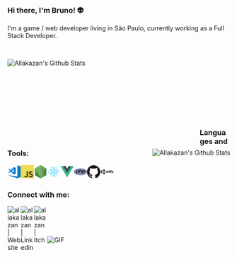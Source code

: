 ### Hi there, I'm Bruno! :alien:

I'm a game / web developer living in São Paulo, currently working as a Full Stack Developer.

<br />

<img align="left" width="435px" height="203px" alt="Allakazan's Github Stats" src="https://github-readme-stats.vercel.app/api?username=Allakazan&show_icons=true&count_private=true&theme=tokyonight&hide=contribs" /><br />

<img align="right" alt="Allakazan's Github Stats" src="https://github-readme-stats.vercel.app/api/top-langs/?username=Allakazan&layout=compact&show_icons=true&count_private=true&theme=tokyonight" />

<br />
<br />
<br />
<br />
<br />
<br />

### Languages and Tools:

<img align="left" alt="Visual Studio Code" width="30px" src="https://raw.githubusercontent.com/github/explore/80688e429a7d4ef2fca1e82350fe8e3517d3494d/topics/visual-studio-code/visual-studio-code.png" />

<img align="left" alt="JavaScript" width="30px" src="https://raw.githubusercontent.com/github/explore/80688e429a7d4ef2fca1e82350fe8e3517d3494d/topics/javascript/javascript.png" />

<img align="left" alt="Nodejs" width="30px" src="https://raw.githubusercontent.com/github/explore/80688e429a7d4ef2fca1e82350fe8e3517d3494d/topics/nodejs/nodejs.png" />

<img align="left" alt="React" width="30px" src="https://raw.githubusercontent.com/github/explore/80688e429a7d4ef2fca1e82350fe8e3517d3494d/topics/react/react.png" />

<img align="left" alt="Vue" width="30px" src="https://raw.githubusercontent.com/github/explore/78df643247d429f6cc873026c0622819ad797942/topics/vue/vue.png" />

<img align="left" alt="Nodejs" width="30px" src="https://raw.githubusercontent.com/github/explore/80688e429a7d4ef2fca1e82350fe8e3517d3494d/topics/php/php.png" />

<img align="left" alt="GitHub" width="30px" src="https://raw.githubusercontent.com/github/explore/78df643247d429f6cc873026c0622819ad797942/topics/github/github.png" />

<img align="left" alt="Unity" width="30px" src="https://raw.githubusercontent.com/github/explore/80688e429a7d4ef2fca1e82350fe8e3517d3494d/topics/unity/unity.png" />


<br />
<br />

### Connect with me:

[<img align="left" alt="allakazan | Website" width="30px" src="https://firebasestorage.googleapis.com/v0/b/github-profile-61d38.appspot.com/o/site.svg?alt=media&token=13c9b55f-75a3-49a3-80e6-f51050cd23fe"/>][website]

[<img align="left" alt="allakazan | Linkedin" width="30px" src="https://cdn.jsdelivr.net/npm/simple-icons@v3/icons/linkedin.svg" />][linkedin]

[<img align="left" alt="allakazan | Itch" width="30px" src="https://cdn.jsdelivr.net/npm/simple-icons@3.13.0/icons/itch-dot-io.svg" />][itch]

<br />
<br />

[website]: http://allakazan.com/
[linkedin]: https://www.linkedin.com/in/allakazan
[itch]: https://allakazan.itch.io/

<br />
<br />
<img  alt="GIF" src="https://media.giphy.com/media/LmNwrBhejkK9EFP504/giphy.gif" />

